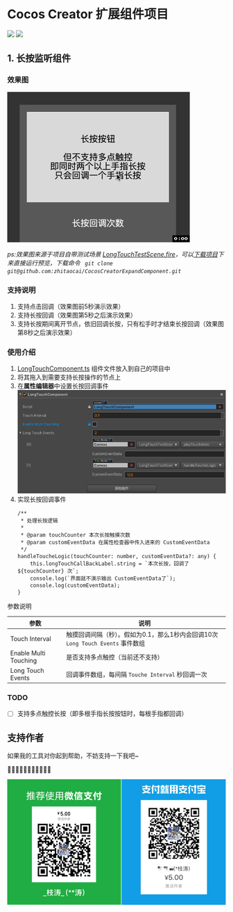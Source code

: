 # Cocos Creator 扩展组件项目

[![](https://img.shields.io/badge/Release-v0.1.0-green.svg)](https://github.com/zhitaocai/CocosCreatorExpandComponent/blob/master/CHANGELOG.md)
[![](https://img.shields.io/badge/Cocos%20Creator-v2.0.8-orange.svg)](http://www.cocos.com/creator)

## 1. 长按监听组件

### 效果图

![](./static/LongTouch/LongTouchPreview.gif)

*ps:效果图来源于项目自带测试场景 [LongTouchTestScene.fire](./assets/LongTouchComponent/Scene/LongTouchTestScene.fire)，可以[下载项目](https://github.com/zhitaocai/CocosCreatorExpandComponent)下来直接运行预览，下载命令 ` git clone git@github.com:zhitaocai/CocosCreatorExpandComponent.git`*

### 支持说明

1. 支持点击回调（效果图前5秒演示效果）
2. 支持长按回调（效果图第5秒之后演示效果）
3. 支持长按期间离开节点，依旧回调长按，只有松手时才结束长按回调（效果图第8秒之后演示效果）

### 使用介绍

1. [LongTouchComponent.ts](./assets/LongTouchComponent/Script/LongTouchComponent.ts) 组件文件放入到自己的项目中
2. 将其拖入到需要支持长按操作的节点上
3. 在**属性编辑器**中设置长按回调事件
	![](./static/LongTouch/LongTouchSetting.png)
4. 实现长按回调事件
	```
	/**
     * 处理长按逻辑
     *
     * @param touchCounter 本次长按触摸次数
     * @param customEventData 在属性检查器中传入进来的 CustomEventData
     */
    handleToucheLogic(touchCounter: number, customEventData?: any) {
        this.longTouchCallBackLabel.string = `本次长按，回调了 ${touchCounter} 次`;
        console.log(`界面就不演示输出 CustomEventData了`);
        console.log(customEventData);
    }
	```
参数说明

| 参数                  | 说明                                                                           |
| --------------------- | ------------------------------------------------------------------------------ |
| Touch Interval        | 触摸回调间隔（秒）。假如为0.1，那么1秒内会回调10次 ``Long Touch Events`` 事件数组 |
| Enable Multi Touching | 是否支持多点触控（当前还不支持）                                               |
| Long Touch Events     | 回调事件数组，每间隔 ``Touche Interval`` 秒回调一次                               |

### TODO

* [ ] 支持多点触控长按（即多根手指长按按钮时，每根手指都回调）


## 支持作者

如果我的工具对你起到帮助，不妨支持一下我吧~

🙏🙏🙏🙏🙏🙏🙏🙏🙏🙏🙏

![](./static/Pay.png)